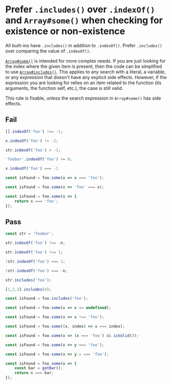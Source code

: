 # Prefer `.includes()` over `.indexOf()` and `Array#some()` when checking for existence or non-existence

All built-ins have `.includes()` in addition to `.indexOf()`. Prefer `.includes()` over comparing the value of `.indexOf()`.

[`Array#some()`](https://developer.mozilla.org/en-US/docs/Web/JavaScript/Reference/Global_Objects/Array/some) is intended for more complex needs. If you are just looking for the index where the given item is present, then the code can be simplified to use [`Array#includes()`](https://developer.mozilla.org/en-US/docs/Web/JavaScript/Reference/Global_Objects/Array/includes). This applies to any search with a literal, a variable, or any expression that doesn't have any explicit side effects. However, if the expression you are looking for relies on an item related to the function (its arguments, the function self, etc.), the case is still valid.

This rule is fixable, unless the search expression in `Array#some()` has side effects.


## Fail

```js
[].indexOf('foo') !== -1;
```

```js
x.indexOf('foo') != -1;
```

```js
str.indexOf('foo') > -1;
```

```js
'foobar'.indexOf('foo') >= 0;
```

```js
x.indexOf('foo') === -1
```

```js
const isFound = foo.some(x => x === 'foo');
```

```js
const isFound = foo.some(x => 'foo' === x);
```

```js
const isFound = foo.some(x => {
	return x === 'foo';
});
```

## Pass

```js
const str = 'foobar';
```

```js
str.indexOf('foo') !== -n;
```

```js
str.indexOf('foo') !== 1;
```

```js
!str.indexOf('foo') === 1;
```

```js
!str.indexOf('foo') === -n;
```

```js
str.includes('foo');
```

```js
[1,2,3].includes(4);
```

```js
const isFound = foo.includes('foo');
```

```js
const isFound = foo.some(x => x == undefined);
```

```js
const isFound = foo.some(x => x !== 'foo');
```

```js
const isFound = foo.some((x, index) => x === index);
```

```js
const isFound = foo.some(x => (x === 'foo') && isValid());
```

```js
const isFound = foo.some(x => y === 'foo');
```

```js
const isFound = foo.some(x => y.x === 'foo');
```

```js
const isFound = foo.some(x => {
	const bar = getBar();
	return x === bar;
});
```

